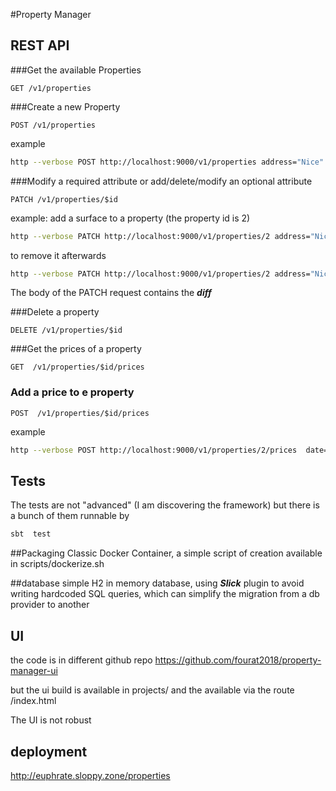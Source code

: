 #Property Manager

## REST API 



###Get the available Properties
```routes
GET /v1/properties 
```

###Create a new Property
```routes
POST /v1/properties 
```
example 
```bash
http --verbose POST http://localhost:9000/v1/properties address="Nice" postcode="06000" latitude=99999 longitude=999999 
```

###Modify a required attribute or add/delete/modify an optional attribute 
```routes
PATCH /v1/properties/$id
```

example: add a surface to a property (the property id is 2)
```bash
http --verbose PATCH http://localhost:9000/v1/properties/2 address="Nice" postcode="06000" latitude=99999 longitude=999999 surface=500
```

to remove it afterwards
```bash
http --verbose PATCH http://localhost:9000/v1/properties/2 address="Nice" postcode="06000" latitude=99999 longitude=999999 
```
The body of the PATCH request contains the ***diff*** 

###Delete a property 
```routes
DELETE /v1/properties/$id 
```

###Get the prices of a property
```routes
GET  /v1/properties/$id/prices 
```
### Add a price to e property
```routes
POST  /v1/properties/$id/prices 
```
example 
```bash
http --verbose POST http://localhost:9000/v1/properties/2/prices  date="2017-08-02" price="06000" 
```

## Tests 
The tests are not "advanced" (I am discovering the framework) but there is a bunch of them runnable by 
```bash
sbt  test
```

##Packaging 
Classic Docker Container, a simple script of creation available in scripts/dockerize.sh

##database 
simple H2 in memory database, using ***Slick*** plugin to avoid writing hardcoded SQL queries, which can simplify the migration from a db provider to another 

## UI 
the code is in different github repo 
https://github.com/fourat2018/property-manager-ui

but the ui build is available in projects/ and the available via the route /index.html 

The UI is not robust 

## deployment 
http://euphrate.sloppy.zone/properties



